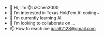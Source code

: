- 👋 Hi, I’m @LizChen2000
- 👀 I’m interested in Texas Hold'em AI coding~
- 🌱 I’m currently learning AI
- 💞️ I’m looking to collaborate on ...
- 📫 How to reach me julia82128@gmail.com

<!---
LizChen2000/LizChen2000 is a ✨ special ✨ repository because its `README.md` (this file) appears on your GitHub profile.
You can click the Preview link to take a look at your changes.
--->
